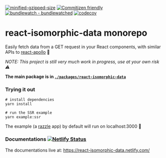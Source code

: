 [![minified-gzipped-size](https://img.shields.io/bundlephobia/minzip/react-isomorphic-data.svg)](https://bundlephobia.com/result?p=react-isomorphic-data) [![Commitizen friendly](https://img.shields.io/badge/commitizen-friendly-brightgreen.svg)](http://commitizen.github.io/cz-cli/) [![bundlewatch - bundlewatched](https://img.shields.io/badge/bundle-watched-blue.svg)](https://bundlewatch.io) [![codecov](https://codecov.io/gh/jackyef/react-isomorphic-data/branch/master/graph/badge.svg)](https://codecov.io/gh/jackyef/react-isomorphic-data)

# react-isomorphic-data monorepo
Easily fetch data from a GET request in your React components, with similar APIs to [react-apollo](https://github.com/apollographql/react-apollo/) 🎉

*NOTE: This project is still very much work in progress, use at your own risk ⚠️*

**The main package is in [`./packages/react-isomorphic-data`](./packages/react-isomorphic-data)**

### Trying it out
```
# install dependencies
yarn install

# run the SSR example
yarn example:ssr
```

The example (a [razzle](https://github.com/jaredpalmer/razzle) app) by default will run on localhost:3000 🎉

### Documentations [![Netlify Status](https://api.netlify.com/api/v1/badges/81844630-ff7d-4bf6-95f0-9f170ba6e421/deploy-status)](https://app.netlify.com/sites/unruffled-austin-36e969/deploys)

The documentations live at:  https://react-isomorphic-data.netlify.com/